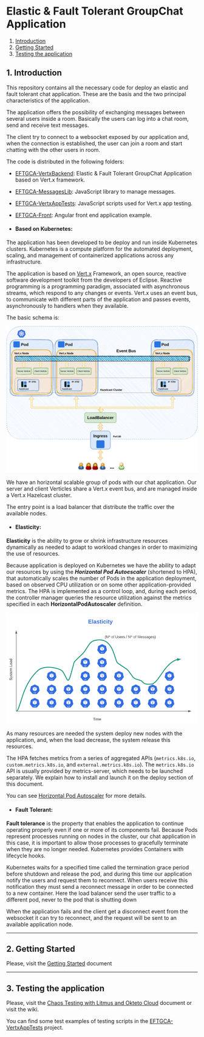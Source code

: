 # Elastic & Fault Tolerant GroupChat Application



1. [ Introduction ](#intro)
2. [ Getting Started ](#gettingstarted) 
3. [ Testing the application ](#testing)

<a name="intro"></a>

## **1. Introduction**

This repository contains all the necessary code for deploy an elastic and fault tolerant chat application. These are the basis and the two principal characteristics of the application. 

The application offers the possibility of exchanging messages between several users inside a room. Basically the users can log into a chat room, send and receive text messages.

The client try to connect to a websocket exposed by our application and, when the connection is established, the user can join a room and start chatting with the other users in room.

The code is distributed in the following folders:

* [EFTGCA-VertxBackend](EFTGCA-VertxBackend): Elastic & Fault Tolerant GroupChat Application based on Vert.x framework.

* [EFTGCA-MessagesLib](EFTGCA-MessagesLib): JavaScript library to manage messages.

* [EFTGCA-VertxAppTests](EFTGCA-VertxAppTests): JavaScript scripts used for Vert.x app testing.

* [EFTGCA-Front](EFTGCA-Front): Angular front end application example.


- #### Based on Kubernetes:

The application has been developed to be deploy and run inside Kubernetes clusters. Kubernetes is a compute platform for the automated deployment, scaling, and management of containerized applications across any infrastructure.

The application is based on [Vert.x](https://vertx.io/) Framework, an open source, reactive software development toolkit from the developers of Eclipse. Reactive programming is a programming paradigm, associated with asynchronous streams, which respond to any changes or events. Vert.x uses an event bus, to communicate with different parts of the application and passes events, asynchronously to handlers when they available.

The basic schema is:

![](./Documents/images/startPoint.png)

We have an horizontal scalable group of pods with our chat application. Our server and client Verticles share a Vert.x event bus, and are managed inside a Vert.x Hazelcast cluster. 

The entry point is a load balancer that distribute the traffic over the available nodes.



- #### Elasticity:

**Elasticity** is the ability to grow or shrink infrastructure resources dynamically as needed to adapt to workload changes in order to  maximizing the use of resources. 

Because  application is deployed on Kubernetes we have the ability to adapt our resources by using the ***Horizontal Pod Autoescaler*** (shortened to HPA), that automatically scales the number of Pods in the application deployment, based on observed CPU utilization or on some other application-provided metrics. The HPA is implemented as a control loop, and, during each period, the controller manager queries the resource utilization against the metrics specified in each **HorizontalPodAutoscaler** definition.

<img src=".\Documents\images\elasticity.png" style="zoom:60%;text-align:left" />

As many resources are needed the system deploy new nodes with the application, and, when the load decrease, the system release this resources.

The HPA fetches metrics from a series of aggregated APIs (`metrics.k8s.io`, `custom.metrics.k8s.io`, and `external.metrics.k8s.io`). The `metrics.k8s.io` API is usually provided by metrics-server, which needs to be launched separately. We explain how to install and launch it on the deploy section of this document.

You can see [Horizontal Pod Autoscaler](hhttps://kubernetes.io/docs/tasks/run-application/horizontal-pod-autoscale/) for more details.



- #### Fault Tolerant:

**Fault tolerance** is the property that enables the application to continue operating properly even if one or more of its components fail. Because Pods represent processes running on nodes in the cluster, our chat application in this case, it is important to allow those processes to gracefully terminate when they are no longer needed. Kubernetes provides Containers with lifecycle hooks.

Kubernetes waits for a specified time called the termination grace period before shutdown and release the pod, and during this time our application notify the users and request them to reconnect. When users receive this notification they must send a reconnect message in order to be connected to a new container. Here the load balancer send the user traffic to a different pod, never to the pod that is shutting down

When the application fails and the client get a disconnect event from the websocket it can try to reconnect, and the request will be sent to an available application node.



---



<a name="gettingstarted"></a>

## **2. Getting Started**

Please, visit the [Getting Started](./Documents/GettingStarted.md) document



---

<a name="testing"></a>

## 3. Testing the application



Please, visit the [Chaos Testing with Litmus and Okteto Cloud](https://github.com/MasterCloudApps-Projects/ElasticFaultTolerant-GroupChat/blob/master/Documents/ChaosTestingOkteto.md) document or visit the wiki.

You can find some test examples of testing scripts in the [EFTGCA-VertxAppTests](https://github.com/MasterCloudApps-Projects/ElasticFaultTolerant-GroupChat/tree/master/EFTGCA-VertxAppTests) project.

 

